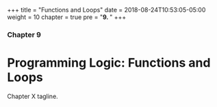 +++
title = "Functions and Loops"
date = 2018-08-24T10:53:05-05:00
weight = 10
chapter = true
pre = "<b>9. </b>"
+++
### Chapter 9

# Programming Logic: Functions and Loops

Chapter X tagline.